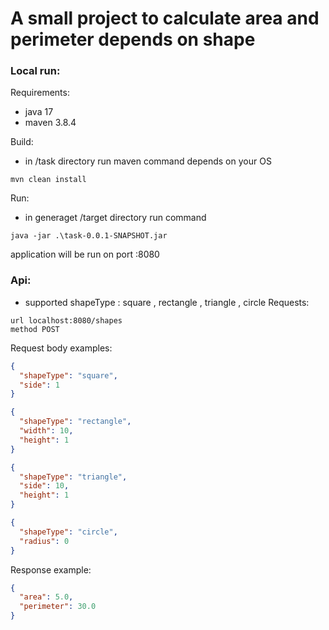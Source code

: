 # A small project to calculate area and perimeter depends on shape

### Local run:

Requirements:

- java 17
- maven 3.8.4

Build:

- in /task directory run maven command depends on your OS

```
mvn clean install
```

Run:

- in generaget /target directory run command

```
java -jar .\task-0.0.1-SNAPSHOT.jar
```

application will be run on port :8080

### Api:

- supported shapeType : square , rectangle , triangle , circle
  Requests:

```
url localhost:8080/shapes
method POST
```

Request body examples:

```json
{
  "shapeType": "square",
  "side": 1
}
```

```json
{
  "shapeType": "rectangle",
  "width": 10,
  "height": 1
}
```

```json
{
  "shapeType": "triangle",
  "side": 10,
  "height": 1
}
```

```json
{
  "shapeType": "circle",
  "radius": 0
}
```

Response example:

```json
{
  "area": 5.0,
  "perimeter": 30.0
}
```
